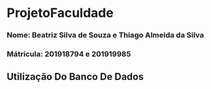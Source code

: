 # ProjetoFaculdade
### Nome: Beatriz Silva de Souza e Thiago Almeida da Silva
### Mátricula: 201918794 e 201919985


## Utilização Do Banco De Dados

